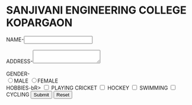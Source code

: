 <!DOCTYPE HTML>
<HYML>
<HEAD> 
  <h1> SANJIVANI ENGINEERING COLLEGE KOPARGAON</h1>
<BODY>
  NAME-<INPUT TYPE="TEXT" NAME="AB"><br></br>
  ADDRESS-<TEXTAREA HEIGHT="55" WEIGHT="20"> </TEXTAREA><BR></BR>
GENDER-<BR>
<INPUT TYPE="RADIO" NAME="AC">MALE
<INPUT TYPE="RADIO" NAME="AC">FEMALE</BR>
HOBBIES-bR>
<INPUT TYPE="CHECKBOX" NAME="S"> PLAYING CRICKET
<INPUT TYPE="CHECKBOX" NAME="H"> HOCKEY
<INPUT TYPE="CHECKBOX" NAME="LK"> SWIMMING
<INPUT TYPE="CHECKBOX" NAME="JH"> CYCLING
<INPUT TYPE="SUBMIT" NAME="KJ" BUTTON="OK">
<INPUT TYPE="RESET" NAME="JH" BUTTON="CANCEL">
  </HTML>
  </HEAD>
  </BODY>
